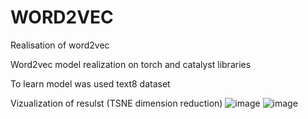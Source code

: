 # WORD2VEC
Realisation of word2vec

Word2vec model realization on torch and catalyst libraries

To learn model was used text8 dataset

Vizualization of resulst (TSNE dimension reduction)
![image](https://user-images.githubusercontent.com/73659095/165994892-c3e3408b-b319-444b-8560-ca69b9f147d2.png)
![image](https://user-images.githubusercontent.com/73659095/165994905-c84acfaf-3c25-4872-b259-8be0309b4c2b.png)
